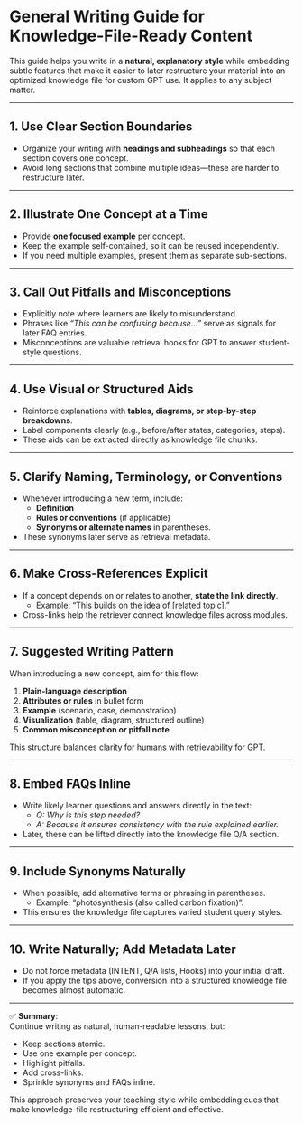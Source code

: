 # General Writing Guide for Knowledge-File-Ready Content  

This guide helps you write in a **natural, explanatory style** while embedding subtle features that make it easier to later restructure your material into an optimized knowledge file for custom GPT use. It applies to any subject matter.  

---

## 1. Use Clear Section Boundaries  
- Organize your writing with **headings and subheadings** so that each section covers one concept.  
- Avoid long sections that combine multiple ideas—these are harder to restructure later.  

---

## 2. Illustrate One Concept at a Time  
- Provide **one focused example** per concept.  
- Keep the example self-contained, so it can be reused independently.  
- If you need multiple examples, present them as separate sub-sections.  

---

## 3. Call Out Pitfalls and Misconceptions  
- Explicitly note where learners are likely to misunderstand.  
- Phrases like *“This can be confusing because…”* serve as signals for later FAQ entries.  
- Misconceptions are valuable retrieval hooks for GPT to answer student-style questions.  

---

## 4. Use Visual or Structured Aids  
- Reinforce explanations with **tables, diagrams, or step-by-step breakdowns**.  
- Label components clearly (e.g., before/after states, categories, steps).  
- These aids can be extracted directly as knowledge file chunks.  

---

## 5. Clarify Naming, Terminology, or Conventions  
- Whenever introducing a new term, include:  
  - **Definition**  
  - **Rules or conventions** (if applicable)  
  - **Synonyms or alternate names** in parentheses.  
- These synonyms later serve as retrieval metadata.  

---

## 6. Make Cross-References Explicit  
- If a concept depends on or relates to another, **state the link directly**.  
  - Example: “This builds on the idea of [related topic].”  
- Cross-links help the retriever connect knowledge files across modules.  

---

## 7. Suggested Writing Pattern  
When introducing a new concept, aim for this flow:  
1. **Plain-language description**  
2. **Attributes or rules** in bullet form  
3. **Example** (scenario, case, demonstration)  
4. **Visualization** (table, diagram, structured outline)  
5. **Common misconception or pitfall note**  

This structure balances clarity for humans with retrievability for GPT.  

---

## 8. Embed FAQs Inline  
- Write likely learner questions and answers directly in the text:  
  - *Q: Why is this step needed?*  
  - *A: Because it ensures consistency with the rule explained earlier.*  
- Later, these can be lifted directly into the knowledge file Q/A section.  

---

## 9. Include Synonyms Naturally  
- When possible, add alternative terms or phrasing in parentheses.  
  - Example: “photosynthesis (also called carbon fixation)”.  
- This ensures the knowledge file captures varied student query styles.  

---

## 10. Write Naturally; Add Metadata Later  
- Do not force metadata (INTENT, Q/A lists, Hooks) into your initial draft.  
- If you apply the tips above, conversion into a structured knowledge file becomes almost automatic.  

---

✅ **Summary**:  
Continue writing as natural, human-readable lessons, but:  
- Keep sections atomic.  
- Use one example per concept.  
- Highlight pitfalls.  
- Add cross-links.  
- Sprinkle synonyms and FAQs inline.  

This approach preserves your teaching style while embedding cues that make knowledge-file restructuring efficient and effective.  
